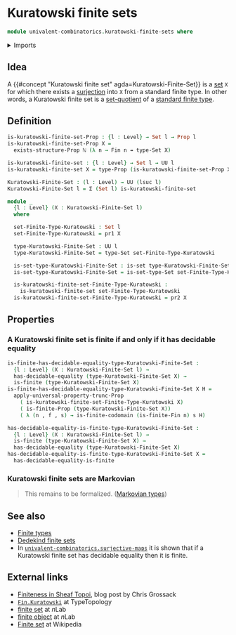 # Kuratowski finite sets

```agda
module univalent-combinatorics.kuratowski-finite-sets where
```

<details><summary>Imports</summary>

```agda
open import elementary-number-theory.natural-numbers

open import foundation.decidable-equality
open import foundation.dependent-pair-types
open import foundation.existential-quantification
open import foundation.propositional-truncations
open import foundation.propositions
open import foundation.sets
open import foundation.surjective-maps
open import foundation.universe-levels

open import univalent-combinatorics.equality-finite-types
open import univalent-combinatorics.finite-types
open import univalent-combinatorics.image-of-maps
open import univalent-combinatorics.standard-finite-types
```

</details>

## Idea

A {{#concept "Kuratowski finite set" agda=Kuratowski-Finite-Set}} is a
[set](foundation-core.sets.md) `X` for which there exists a
[surjection](foundation.surjective-maps.md) into `X` from a standard finite
type. In other words, a Kuratowski finite set is a
[set-quotient](foundation.set-quotients.md) of a
[standard finite type](univalent-combinatorics.standard-finite-types.md).

## Definition

```agda
is-kuratowski-finite-set-Prop : {l : Level} → Set l → Prop l
is-kuratowski-finite-set-Prop X =
  exists-structure-Prop ℕ (λ n → Fin n ↠ type-Set X)

is-kuratowski-finite-set : {l : Level} → Set l → UU l
is-kuratowski-finite-set X = type-Prop (is-kuratowski-finite-set-Prop X)

Kuratowski-Finite-Set : (l : Level) → UU (lsuc l)
Kuratowski-Finite-Set l = Σ (Set l) is-kuratowski-finite-set

module _
  {l : Level} (X : Kuratowski-Finite-Set l)
  where

  set-Finite-Type-Kuratowski : Set l
  set-Finite-Type-Kuratowski = pr1 X

  type-Kuratowski-Finite-Set : UU l
  type-Kuratowski-Finite-Set = type-Set set-Finite-Type-Kuratowski

  is-set-type-Kuratowski-Finite-Set : is-set type-Kuratowski-Finite-Set
  is-set-type-Kuratowski-Finite-Set = is-set-type-Set set-Finite-Type-Kuratowski

  is-kuratowski-finite-set-Finite-Type-Kuratowski :
    is-kuratowski-finite-set set-Finite-Type-Kuratowski
  is-kuratowski-finite-set-Finite-Type-Kuratowski = pr2 X
```

## Properties

### A Kuratowski finite set is finite if and only if it has decidable equality

```agda
is-finite-has-decidable-equality-type-Kuratowski-Finite-Set :
  {l : Level} (X : Kuratowski-Finite-Set l) →
  has-decidable-equality (type-Kuratowski-Finite-Set X) →
  is-finite (type-Kuratowski-Finite-Set X)
is-finite-has-decidable-equality-type-Kuratowski-Finite-Set X H =
  apply-universal-property-trunc-Prop
    ( is-kuratowski-finite-set-Finite-Type-Kuratowski X)
    ( is-finite-Prop (type-Kuratowski-Finite-Set X))
    ( λ (n , f , s) → is-finite-codomain (is-finite-Fin n) s H)

has-decidable-equality-is-finite-type-Kuratowski-Finite-Set :
  {l : Level} (X : Kuratowski-Finite-Set l) →
  is-finite (type-Kuratowski-Finite-Set X) →
  has-decidable-equality (type-Kuratowski-Finite-Set X)
has-decidable-equality-is-finite-type-Kuratowski-Finite-Set X =
  has-decidable-equality-is-finite
```

### Kuratowski finite sets are Markovian

> This remains to be formalized. ([Markovian types](logic.markovian-types.md))

## See also

- [Finite types](univalent-combinatorics.finite-types.md)
- [Dedekind finite sets](univalent-combinatorics.dedekind-finite-sets.md)
- In
  [`univalent-combinatorics.surjective-maps`](univalent-combinatorics.surjective-maps.md)
  it is shown that if a Kuratowski finite set has decidable equality then it is
  finite.

## External links

- [Finiteness in Sheaf Topoi](https://grossack.site/2024/08/19/finiteness-in-sheaf-topoi),
  blog post by Chris Grossack
- [`Fin.Kuratowski`](https://www.cs.bham.ac.uk/~mhe/TypeTopology/Fin.Kuratowski.html)
  at TypeTopology
- [finite set](https://ncatlab.org/nlab/show/finite+set) at $n$Lab
- [finite object](https://ncatlab.org/nlab/show/finite+object) at $n$Lab
- [Finite set](https://en.wikipedia.org/wiki/Finite_set) at Wikipedia
